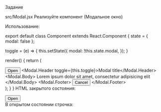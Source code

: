 Задание

src/Modal.jsx
Реализуйте компонент <Modal> (Модальное окно)

Использование:

export default class Component extends React.Component {
  state = { modal: false };

  toggle = (e) => {
    this.setState({
      modal: !this.state.modal,
    });
  }

  render() {
    return (
      <div>
        <button type="button" className="modal-open-button btn btn-danger" onClick={this.toggle}>Open</button>
        <Modal isOpen={this.state.modal}>
          <Modal.Header toggle={this.toggle}>Modal title</Modal.Header>
          <Modal.Body>
            Lorem ipsum dolor sit amet, consectetur adipisicing elit
          </Modal.Body>
          <Modal.Footer>
            <button type="button" className="modal-close-button btn btn-secondary" onClick={this.toggle}>Cancel</button>
          </Modal.Footer>
        </Modal>
      </div>
    );
  }
}
HTML закрытого состояния:

<div>
  <button type="button" class="modal-open-button btn btn-danger">Open</button>
  <div class="modal" style="display: none;" role="dialog">
    <div class="modal-dialog">
      <div class="modal-content">
        <div class="modal-header">
          <div class="modal-title">Modal title</div>
          <button type="button" class="btn-close" data-bs-dismiss="modal" aria-label="Close">
          </button>
        </div>
        <div class="modal-body">Lorem ipsum dolor sit amet, consectetur adipisicing elit</div>
        <div class="modal-footer">
          <button type="button" class="modal-close-button btn btn-default">Cancel</button>
        </div>
      </div>
    </div>
  </div>
</div>
В открытом состоянии строчка: <div class="modal" style="display: none;"> заменяется на <div class="modal fade show" style="display: block;">

У открытого модального окна две кнопки закрывающие его: крестик справа вверху и кнопка Cancel справа внизу.

Подсказка
Modal